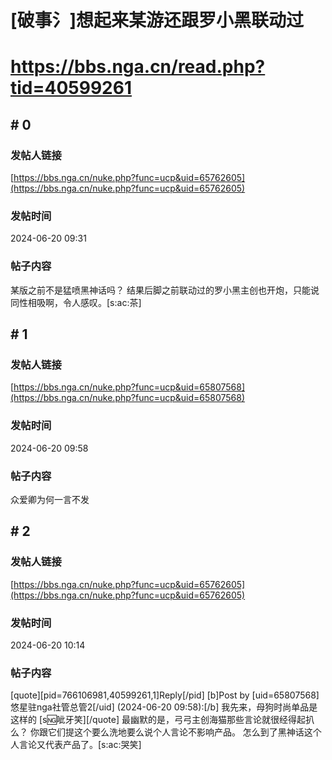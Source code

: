 # [破事氵]想起来某游还跟罗小黑联动过
# https://bbs.nga.cn/read.php?tid=40599261

## \# 0
### 发帖人链接
[https://bbs.nga.cn/nuke.php?func=ucp&uid=65762605](https://bbs.nga.cn/nuke.php?func=ucp&uid=65762605)
### 发帖时间
2024-06-20 09:31
### 帖子内容
某版之前不是猛喷黑神话吗？
结果后脚之前联动过的罗小黑主创也开炮，只能说同性相吸啊，令人感叹。[s:ac:茶]
## \# 1
### 发帖人链接
[https://bbs.nga.cn/nuke.php?func=ucp&uid=65807568](https://bbs.nga.cn/nuke.php?func=ucp&uid=65807568)
### 发帖时间
2024-06-20 09:58
### 帖子内容
众爱卿为何一言不发
## \# 2
### 发帖人链接
[https://bbs.nga.cn/nuke.php?func=ucp&uid=65762605](https://bbs.nga.cn/nuke.php?func=ucp&uid=65762605)
### 发帖时间
2024-06-20 10:14
### 帖子内容
[quote][pid=766106981,40599261,1]Reply[/pid] [b]Post by [uid=65807568]悠星驻nga社管总管2[/uid] (2024-06-20 09:58):[/b]
我先来，母狗时尚单品是这样的  [s:ng:呲牙笑][/quote]
最幽默的是，弓弓主创海猫那些言论就很经得起扒么？
你跟它们提这个要么洗地要么说个人言论不影响产品。
怎么到了黑神话这个人言论又代表产品了。[s:ac:哭笑]
